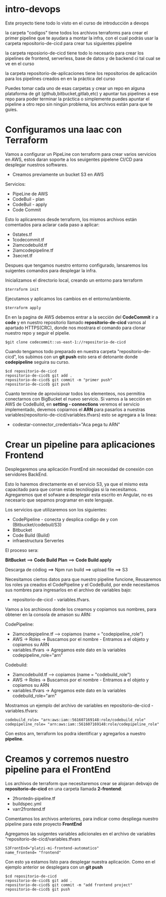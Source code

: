 # intro-devops

Este proyecto tiene todo lo visto en el curso de introducción a devops

la carpeta "codigos" tiene todos los archivos terraforms para crear el primer pipeline que te ayudara a montar la infra, con el cual podrás usar la carpeta repositorio-de-cicd para crear tus siguientes pipeline

la carpeta reposiorio-de-cicd tiene todo lo necesario para crear los pipelines de frontend, serverless, base de datos y de backend ci tal cual se ve en el curso

la carpeta repositorio-de-aplicaciones tiene los repositorios de aplicación para los pipelines creados en en la práctica del curso

Puedes tomar cada uno de esas carpetas y crear un repo en alguna plataforma de git (github,bitbucket,gitlab,etc) y apuntar tus pipelines a ese repo para poder terminar la práctica o simplemente puedes apuntar el pipeline a otro repo sin ningún problema, los archivos están para que te guíes.

# Configuramos una Iaac con Terraform

Vamos a configurar un PipeLine con terraform para crear varios servicios en AWS, estos daran soporte a los seuigentes pipelene CI/CD para desplegar nuestros softwares.

- Creamos previamente un bucket S3 en AWS

Servicios:

- PipeLine de AWS
- CodeBuil - plan
- CodeBuil - apply
- Code Commit

Esto lo aplicaremos desde terraform, los mismos archivos están comentados para aclarar cada paso a aplicar:
- 0states.tf
- 1codecommit.tf
- 2iamcodebuild.tf
- 2iamcodepipeline.tf
- 3secret.tf


Despues que tengamos nuestro entorno configurado, lansaremos los suigentes comandos para desplegar la infra.

Inicializamos el directorio local, creando un entorno para terraform
```
$terraform init
```

Ejecutamos y aplicamos los cambios en el entorno/ambiente.
```
$terraform apply
```

En en la pagina de AWS debemos entrar a la sección del **CodeCommit** ir a **code** y en nuestro repositorio llamado **repositorio-de-cicd** vamos al apartado HTTPS(CRC), donde nos mostrara el comando para clonar nuestro repo y seguir el pipelie.

```
$git clone codecommit::us-east-1://repositorio-de-cicd
```

Cuando tengamos todo preparado en nuestra carpeta "repositorio-de-cicd", los subimos con un **git push** esto sera el 
detonante donde **codepipeline** seguira su curso.

```
$cd repositorio-de-cicd
repositorio-de-cicd$ git add .
repositorio-de-cicd$ git commit -m "primer push"
repositorio-de-cicd$ git push 
```

Cuanto termine de aprovisionar todos los elementeos, nos permitira conectarnos con BigBucket el nuevo servicio.
Si vamos a la sección en AWS de CodeBuild, en **setting - connections** veremos el servicio implementado, devemos copiarnos el **ARN** para pasarlos a nuestras variables(repositorio-de-cicd/variables.tfvars) esto se agregara a la linea:

- codestar-connector_credentials="Aca pega tu ARN"


# Crear un pipeline para aplicaciones Frontend

 Desplegaremos una aplicación FrontEnd sin necesidad de conexión con servidores BackEnd.

 Esto lo haremos directamente en el servicio S3, ya que el mismo esta capacitado para que corran estas tecnólogias si la necesitamos. Agregaremos que el sofware a desplegar esta escrito en Angular, no es necesario que sepamos programar en este lenguaje.

 Los servicios que utilizaremos son los siguientes:

 - CodePipeline - conecta y desplica codigo de y con (Bitbucket/codebuil/S3)
 - Bitbucket
 - Code Build (Build)
 - infraestructura Serverles


El proceso sera:

**BitBucket**       ==>  **Code Build Plan** ==> **Code Build apply**

Descarga de códiog  ==>  Npm run build       ==> upload file ==>  S3


Necesitamos ciertos datos para que nuestro pipeline funcione, 
Reusaremos los roles ya creados el CodePipeline y el CodeBuild, por ende necesitamos 
sus nombres para ingresarlos en el archivo de variables bajo:

- repositorio-de-cicd - variables.tfvars.

Vamos a los archiovos donde los creamos y copiamos sus nombres, para obtener en la consola de amason su ARN:

CodePipeline:
- 2iamcodepipeline.tf --> copiamos (name = "codepipeline_role")
- AWS -> Roles -> Buscamos por el nombre - Entramos a el objeto y copiamos su ARN
- variables.tfvars -> Agregamos este dato en la variables codepipeline_role="arn"

Codebuild:
- 2iamcodebuild.tf --> copiamos (name = "codebuild_role")
- AWS -> Roles -> Buscamos por el nombre - Entramos a el objeto y copiamos su ARN
- variables.tfvars -> Agregamos este dato en la variables codebuild_role="arn"

Mostramos un ejemplo del archivo de variables en repositorio-de-cicd - variables.tfvars:

```
codebuild_role= "arn:aws:iam::561607169148:role/codebuild_role"
codepipeline_role= "arn:aws:iam::561607169148:role/codepipeline_role"
```

Con estos arn, terraform los podra identificar y agregarlos a nuestro **pipeline**.

# Creamos y corremos nuestro pipeline para el FrontEnd

Los archivos de terraform que necesitaremos crear se alojaran debvajo de **repositorio-de-cicd** en una carpeta llamada **2-frontend**:

- 2frontedn-pipeline.tf
- buildspec.yml
- varr2frontend.tf

Comentamos los archivos anteriores, para indicar como despliega nuestro pipeline para este proyecto **FrontEnd**

Agregamos las suigentes variables adicionales en el archivo de variables "repositorio-de-cicd/variables.tfvars

```
S3FrontEnd="platzi-mi-frontend-automatico"
name_frontend= "frontend"
```

Con esto ya estamos listo para desplegar nuestra aplicación. Como en el ejemplo anterior se desplegara con un **git push**

```
$cd repositorio-de-cicd
repositorio-de-cicd$ git add .
repositorio-de-cicd$ git commit -m "add frontend project"
repositorio-de-cicd$ git push 
```